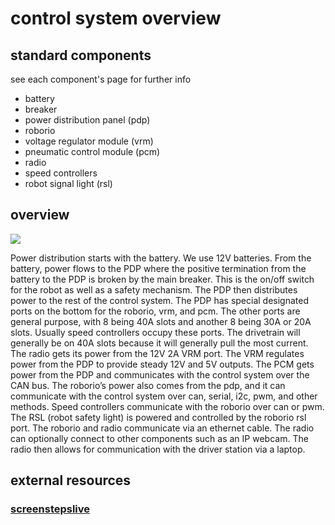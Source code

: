 # control system overview
 
## standard components
see each component's page for further info

* battery
* breaker
* power distribution panel (pdp)
* roborio
* voltage regulator module (vrm)
* pneumatic control module (pcm)
* radio
* speed controllers
* robot signal light (rsl)

## overview

![](http://team358.org/files/programming/ControlSystem2015-2019/images/2016_CS_Layout.jpg)

Power distribution starts with the battery. We use 12V batteries. From the battery, power flows to the PDP where the positive termination from the battery to the PDP is broken by the main breaker. This is the on/off switch for the robot as well as a safety mechanism. The PDP then distributes power to the rest of the control system. The PDP has special designated ports on the bottom for the roborio, vrm, and pcm. The other ports are general purpose, with 8 being 40A slots and another 8 being 30A or 20A slots. Usually speed controllers occupy these ports. The drivetrain will generally be on 40A slots because it will generally pull the most current. The radio gets its power from the 12V 2A VRM port. The VRM regulates power from the PDP to provide steady 12V and 5V outputs. The PCM gets power from the PDP and communicates with the control system over the CAN bus. The roborio’s power also comes from the pdp, and it can communicate with the control system over can, serial, i2c, pwm, and other methods. Speed controllers communicate with the roborio over can or pwm. The RSL (robot safety light) is powered and controlled by the roborio rsl port. The roborio and radio communicate via an ethernet cable. The radio can optionally connect to other components such as an IP webcam. The radio then allows for communication with the driver station via a laptop.

## external resources

### [screenstepslive](https://wpilib.screenstepslive.com/s/4485/m/24166)